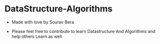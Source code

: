# DataStructure-Algorithms

- Made with love by Sourav Bera 

- Please feel free to contribute to learn Datastructure And Algorithms and help others Learn as well 
